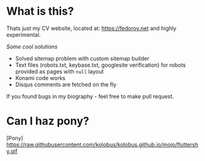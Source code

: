 # What is this?

Thats just my CV website, located at: https://fedorov.net and highly experimental.

*Some cool solutions*

- Solved sitemap problem with custom sitemap builder
- Text files (robots.txt, keybase.txt, googlesite verification) for robots provided as pages with `null` layout
- Konami code works
- Disqus comments are fetched on the fly

If you found bugs in my biography - feel free to make pull request.

# Can I haz pony?

[Pony] https://raw.githubusercontent.com/kolobus/kolobus.github.io/mojo/fluttershy.gif
